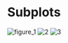 # Subplots
![figure_1](https://user-images.githubusercontent.com/6691373/32354906-5c5c5b7a-c02c-11e7-9f3b-052e55bb8256.png)
![2](https://user-images.githubusercontent.com/6691373/32354907-6123f1c2-c02c-11e7-912c-f4a0d6167b2b.png)
![3](https://user-images.githubusercontent.com/6691373/32354908-61b83300-c02c-11e7-8503-d0985f8bdea6.png)
